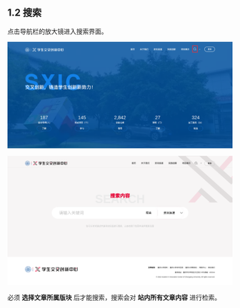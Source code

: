 ## 1.2 搜索

点击导航栏的放大镜进入搜索界面。

![首页](../img/home_search.png)

![搜索界面](../img/search.png)

必须 **选择文章所属版块** 后才能搜索，搜索会对 **站内所有文章内容** 进行检索。